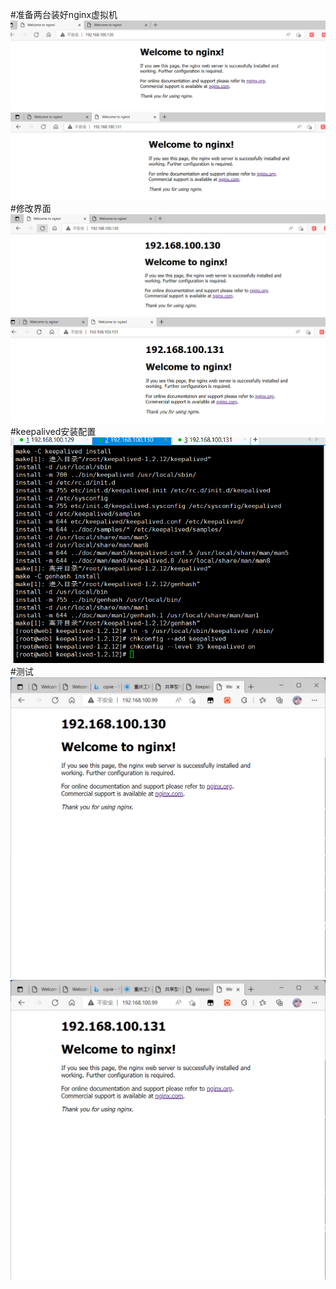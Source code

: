 #准备两台装好nginx虚拟机
![img.png](img.png)
![img_1.png](img_1.png)
#修改界面
![img_2.png](img_2.png)
![img_3.png](img_3.png)
#keepalived安装配置
![img_4.png](img_4.png)
#测试
![img_5.png](img_5.png)
![img_6.png](img_6.png)